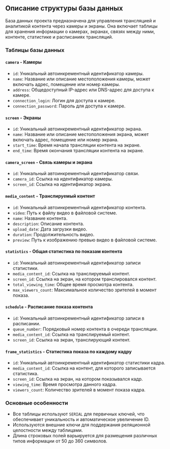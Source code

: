 ﻿## Описание структуры базы данных

База данных проекта предназначена для управления трансляцией и аналитикой контента через камеры и экраны. Она включает таблицы для хранения информации о камерах, экранах, связях между ними, контенте, статистике и расписаниях трансляций.

### Таблицы базы данных

#### `camera` - Камеры
- `id`: Уникальный автоинкрементный идентификатор камеры.
- `name`: Название или описание местоположения камеры, может включать адрес, помещение или номер камеры.
- `address`: Общедоступный IP-адрес или DNS-адрес для доступа к камере.
- `connection_login`: Логин для доступа к камере.
- `connection_password`: Пароль для доступа к камере.

#### `screen` - Экраны
- `id`: Уникальный автоинкрементный идентификатор экрана.
- `name`: Название или описание местоположения экрана, может включать адрес, помещение или номер экрана.
- `start_time`: Время начала трансляции контента на экране.
- `end_time`: Время окончания трансляции контента на экране.

#### `camera_screen` - Связь камеры и экрана
- `id`: Уникальный автоинкрементный идентификатор связи.
- `camera_id`: Ссылка на идентификатор камеры.
- `screen_id`: Ссылка на идентификатор экрана.

#### `media_content` - Транслируемый контент
- `id`: Уникальный автоинкрементный идентификатор контента.
- `video`: Путь к файлу видео в файловой системе.
- `name`: Название контента.
- `description`: Описание контента.
- `upload_date`: Дата загрузки видео.
- `duration`: Продолжительность видео.
- `preview`: Путь к изображению превью видео в файловой системе.

#### `statistics` - Общая статистика по показам контента
- `id`: Уникальный автоинкрементный идентификатор записи статистики.
- `media_content_id`: Ссылка на транслируемый контент.
- `screen_id`: Ссылка на экран, на котором транслировался контент.
- `total_viewing_time`: Общее время просмотра контента.
- `max_viewers_count`: Максимальное количество зрителей в момент показа.

#### `schedule` - Расписание показа контента
- `id`: Уникальный автоинкрементный идентификатор записи в расписании.
- `queue_number`: Порядковый номер контента в очереди трансляции.
- `media_content_id`: Ссылка на транслируемый контент.
- `screen_id`: Ссылка на экран, транслирующий контент.

#### `frame_statistics` - Статистика показа по каждому кадру
- `id`: Уникальный автоинкрементный идентификатор статистики кадра.
- `media_content_id`: Ссылка на контент, для которого записывается статистика.
- `screen_id`: Ссылка на экран, на котором показывался кадр.
- `viewing_time`: Время просмотра данного кадра.
- `viewers_count`: Количество зрителей в момент показа кадра.

### Основные особенности

- Все таблицы используют `SERIAL` для первичных ключей, что обеспечивает уникальность и автоматическое увеличение ID.
- Используются внешние ключи для поддержания реляционной целостности между таблицами.
- Длина строковых полей варьируется для размещения различных типов информации от 50 до 360 символов.
